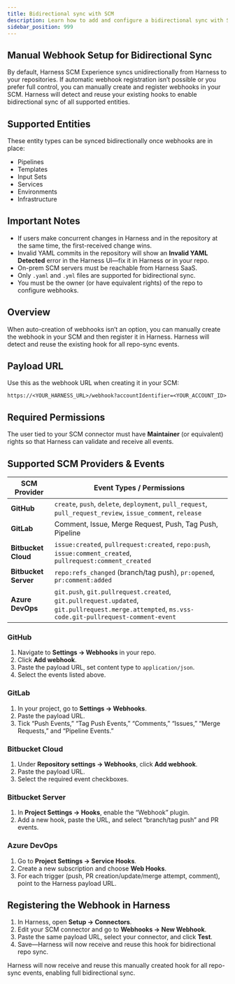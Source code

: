 ```yaml
---
title: Bidirectional sync with SCM
description: Learn how to add and configure a bidirectional sync with SCM.
sidebar_position: 999
---
```


## Manual Webhook Setup for Bidirectional Sync

By default, Harness SCM Experience syncs unidirectionally from Harness to your repositories. If automatic webhook registration isn’t possible or you prefer full control, you can manually create and register webhooks in your SCM. Harness will detect and reuse your existing hooks to enable bidirectional sync of all supported entities.


## Supported Entities

These entity types can be synced bidirectionally once webhooks are in place:

- Pipelines  
- Templates  
- Input Sets  
- Services  
- Environments  
- Infrastructure

## Important Notes

- If users make concurrent changes in Harness and in the repository at the same time, the first-received change wins.  
- Invalid YAML commits in the repository will show an **Invalid YAML Detected** error in the Harness UI—fix it in Harness or in your repo.  
- On-prem SCM servers must be reachable from Harness SaaS.  
- Only `.yaml` and `.yml` files are supported for bidirectional sync.  
- You must be the owner (or have equivalent rights) of the repo to configure webhooks.  

## Overview  
When auto-creation of webhooks isn’t an option, you can manually create the webhook in your SCM and then register it in Harness. Harness will detect and reuse the existing hook for all repo-sync events.

## Payload URL  
Use this as the webhook URL when creating it in your SCM:

`https://<YOUR_HARNESS_URL>/webhook?accountIdentifier=<YOUR_ACCOUNT_ID>`

## Required Permissions  
The user tied to your SCM connector must have **Maintainer** (or equivalent) rights so that Harness can validate and receive all events.

## Supported SCM Providers & Events  

| SCM Provider        | Event Types / Permissions                                                                                                            |
|---------------------|--------------------------------------------------------------------------------------------------------------------------------------|
| **GitHub**          | `create`, `push`, `delete`, `deployment`, `pull_request`, `pull_request_review`, `issue_comment`, `release`                         |
| **GitLab**          | Comment, Issue, Merge Request, Push, Tag Push, Pipeline                                                                               |
| **Bitbucket Cloud** | `issue:created`, `pullrequest:created`, `repo:push`, `issue:comment_created`, `pullrequest:comment_created`                          |
| **Bitbucket Server**| `repo:refs_changed` (branch/tag push), `pr:opened`, `pr:comment:added`                                                               |
| **Azure DevOps**    | `git.push`, `git.pullrequest.created`, `git.pullrequest.updated`, `git.pullrequest.merge.attempted`, `ms.vss-code.git-pullrequest-comment-event` |

### GitHub  
1. Navigate to **Settings → Webhooks** in your repo.  
2. Click **Add webhook**.  
3. Paste the payload URL, set content type to `application/json`.  
4. Select the events listed above.  

### GitLab  
1. In your project, go to **Settings → Webhooks**.  
2. Paste the payload URL.  
3. Tick “Push Events,” “Tag Push Events,” “Comments,” “Issues,” “Merge Requests,” and “Pipeline Events.”  

### Bitbucket Cloud  
1. Under **Repository settings → Webhooks**, click **Add webhook**.  
2. Paste the payload URL.  
3. Select the required event checkboxes.  

### Bitbucket Server  
1. In **Project Settings → Hooks**, enable the “Webhook” plugin.  
2. Add a new hook, paste the URL, and select “branch/tag push” and PR events.  

### Azure DevOps  
1. Go to **Project Settings → Service Hooks**.  
2. Create a new subscription and choose **Web Hooks**.  
3. For each trigger (push, PR creation/update/merge attempt, comment), point to the Harness payload URL.  

## Registering the Webhook in Harness  
1. In Harness, open **Setup → Connectors**.  
2. Edit your SCM connector and go to **Webhooks → New Webhook**.  
3. Paste the same payload URL, select your connector, and click **Test**.  
4. Save—Harness will now receive and reuse this hook for bidirectional repo sync.

Harness will now receive and reuse this manually created hook for all repo-sync events, enabling full bidirectional sync.
